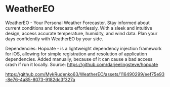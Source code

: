 # WeatherEO
WeatherEO - Your Personal Weather Forecaster. Stay informed about current conditions and forecasts effortlessly. With a sleek and intuitive design, access accurate temperature, humidity, and wind data. Plan your days confidently with WeatherEO by your side.  

Dependencies: Hopoate - is a lightweight dependency injection framework for iOS, allowing for simple registration and resolution of application dependencies. Added manually, because of it can cause a bad access crash if run it locally. Source: https://github.com/darjeelingsteve/hopoate


https://github.com/MykRudenko63/WeatherEO/assets/116490299/eef75e93-8e76-4a85-8073-9182dc3f327a
